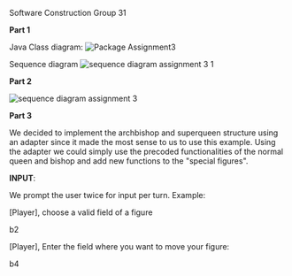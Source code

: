 Software Construction
Group 31

**Part 1**

Java Class diagram:
![Package Assignment3](https://user-images.githubusercontent.com/45588658/68379640-8ba2ca80-014e-11ea-9625-aa333dd1cbe2.png)

Sequence diagram
![sequence diagram assignment 3 1](https://user-images.githubusercontent.com/45588658/68469048-a2622380-0219-11ea-83ad-603464bff1f1.png)


**Part 2**

![sequence diagram assignment 3](https://user-images.githubusercontent.com/45588658/68402967-7c3a7600-017c-11ea-8294-d08d16e087c7.png)

**Part 3**

We decided to implement the archbishop and superqueen structure using an adapter since it made the most sense to us to use this example. Using the adapter we could simply use the precoded functionalities of the normal queen and bishop and add new functions to the "special figures".

**INPUT**:

We prompt the user twice for input per turn. Example:


[Player], choose a valid field of a figure 

b2

[Player], Enter the field where you want to move your figure: 

b4


